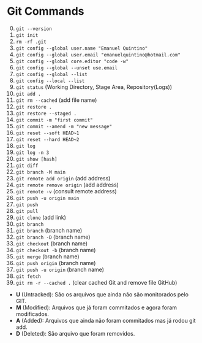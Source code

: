 # Git Commands

0. `git --version`
1. `git init`
2. `rm -rf .git`
3. `git config --global user.name "Emanuel Quintino"`
4. `git config --global user.email "emanuelquintino@hotmail.com"`
5. `git config --global core.editor "code -w"`
6. `git config --global --unset use.email`
7. `git config --global --list`
8. `git config --local --list`
9. `git status` (Working Directory, Stage Area, Repository(Logs))
10. `git add .`
11. `git rm --cached` (add file name)
12. `git restore .`
13. `git restore --staged .`
14. `git commit -m "first commit"`
15. `git commit --amend -m "new message"`
16. `git reset --soft HEAD~1`
17. `git reset --hard HEAD~2`
18. `git log`
19. `git log -n 3`
20. `git show [hash]`
21. `git diff`
22. `git branch -M main`
23. `git remote add origin` (add address)
24. `git remote remove origin` (add address)
25. `git remote -v` (consult remote address)
26. `git push -u origin main`
27. `git push`
28. `git pull`
29. `git clone` (add link)
30. `git branch`
31. `git branch` (branch name)
32. `git branch -D` (branch name)
33. `git checkout` (branch name)
34. `git checkout -b` (branch name)
35. `git merge` (branch name)
36. `git push origin` (branch name)
37. `git push -u origin` (branch name)
38. `git fetch`
39. `git rm -r --cached .` (clear cached Git and remove file GitHub)

- **U** (Untracked): São os arquivos que ainda não são monitorados pelo GIT.
- **M** (Modified): Arquivos que já foram commitados e agora foram modificados.
- **A** (Added): Arquivos que ainda não foram commitados mas já rodou git add.
- **D** (Deleted): São arquivo que foram removidos.
